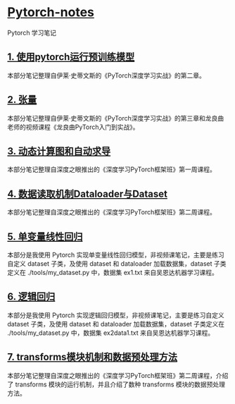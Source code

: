 # [Pytorch-notes](https://github.com/LiuWeiAIinBio/Pytorch-notes)
Pytorch 学习笔记

## [1. 使用pytorch运行预训练模型](https://github.com/LiuWeiAIinBio/Pytorch-notes/tree/main/1_%E4%BD%BF%E7%94%A8pytorch%E8%BF%90%E8%A1%8C%E9%A2%84%E8%AE%AD%E7%BB%83%E6%A8%A1%E5%9E%8B)
本部分笔记整理自伊莱·史蒂文斯的《PyTorch深度学习实战》的第二章。

## [2. 张量](https://github.com/LiuWeiAIinBio/Pytorch-notes/tree/main/2_%E5%BC%A0%E9%87%8F)
本部分笔记整理自伊莱·史蒂文斯的《PyTorch深度学习实战》的第三章和龙良曲老师的视频课程《龙良曲PyTorch入门到实战》。

## [3. 动态计算图和自动求导](https://github.com/LiuWeiAIinBio/Pytorch-notes/tree/main/3_%E5%8A%A8%E6%80%81%E8%AE%A1%E7%AE%97%E5%9B%BE%E5%92%8C%E8%87%AA%E5%8A%A8%E6%B1%82%E5%AF%BC)
本部分笔记整理自深度之眼推出的《深度学习PyTorch框架班》第一周课程。

## [4. 数据读取机制Dataloader与Dataset](https://github.com/LiuWeiAIinBio/Pytorch-notes/tree/main/4_%E6%95%B0%E6%8D%AE%E8%AF%BB%E5%8F%96%E6%9C%BA%E5%88%B6Dataloader%E4%B8%8EDataset)
本部分笔记整理自深度之眼推出的《深度学习PyTorch框架班》第二周课程。

## [5. 单变量线性回归](https://github.com/LiuWeiAIinBio/Pytorch-notes/tree/main/5_%E5%8D%95%E5%8F%98%E9%87%8F%E7%BA%BF%E6%80%A7%E5%9B%9E%E5%BD%92)
本部分是我使用 Pytorch 实现单变量线性回归模型，非视频课笔记，主要是练习自定义 dataset 子类，及使用 dataset 和 dataloader 加载数据集，dataset 子类定义在 ./tools/my_dataset.py 中，数据集 ex1.txt 来自吴恩达机器学习课程。

## [6. 逻辑回归](https://github.com/LiuWeiAIinBio/Pytorch-notes/tree/main/6_%E9%80%BB%E8%BE%91%E5%9B%9E%E5%BD%92)
本部分是我使用 Pytorch 实现逻辑回归模型，非视频课笔记，主要是练习自定义 dataset 子类，及使用 dataset 和 dataloader 加载数据集，dataset 子类定义在 ./tools/my_dataset.py 中，数据集 ex2data1.txt 来自吴恩达机器学习课程。

## [7. transforms模块机制和数据预处理方法](https://github.com/LiuWeiAIinBio/Pytorch-notes/tree/main/7_transforms%E6%A8%A1%E5%9D%97%E6%9C%BA%E5%88%B6%E5%92%8C%E6%95%B0%E6%8D%AE%E9%A2%84%E5%A4%84%E7%90%86%E6%96%B9%E6%B3%95)
本部分笔记整理自深度之眼推出的《深度学习PyTorch框架班》第二周课程，介绍了 transforms 模块的运行机制，并且介绍了数种 transforms 模块的数据预处理方法。
